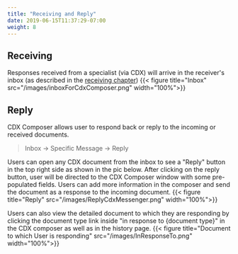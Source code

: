 ```yaml
---
title: "Receiving and Reply"
date: 2019-06-15T11:37:29-07:00
weight: 8
---
```

## Receiving
Responses received from a specialist (via CDX) will arrive in the receiver's inbox (as described in the [receiving chapter](../../009_receiving/cdx_06))
{{< figure title="Inbox" src="/images/inboxForCdxComposer.png" width="100%">}}
## Reply
CDX Composer allows user to respond back or reply to the incoming or received documents. 
> Inbox → Specific Message → Reply

Users can open any CDX document from the inbox to see a "Reply" button in the top right side as shown in the pic below.
After clicking on the reply button, user will be directed to the CDX Composer window with some pre-populated fields.
Users can add more information in the composer and send the document as a response to the incoming document.
{{< figure title="Reply" src="/images/ReplyCdxMessenger.png" width="100%">}}

Users can also view the detailed document to which they are responding by clicking the document type link inside "in response to {document type}" in the CDX composer as well as in the history page.
{{< figure title="Document to which User is responding" src="/images/InResponseTo.png" width="100%">}}